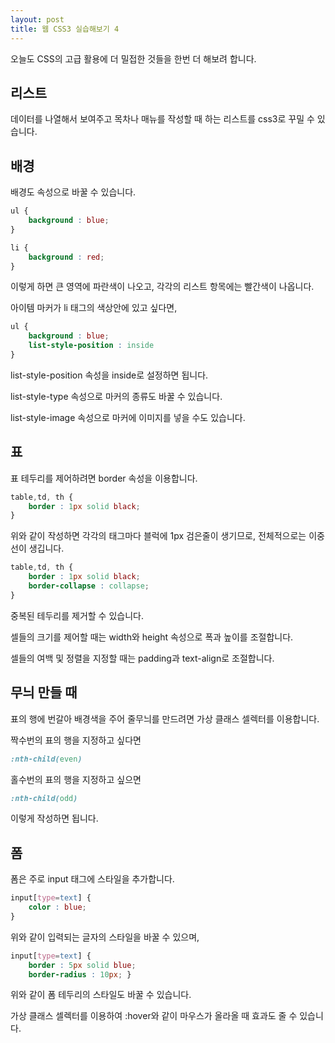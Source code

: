 ```yaml
---
layout: post
title: 웹 CSS3 실습해보기 4
---
```


오늘도 CSS의 고급 활용에 더 밀접한 것들을 한번 더 해보려 합니다.

## 리스트

데이터를 나열해서 보여주고 목차나 매뉴를 작성할 때 하는 리스트를 css3로 꾸밀 수 있습니다.

## 배경

배경도 속성으로 바꿀 수 있습니다.

```css
ul { 
    background : blue; 
}
```

```css
li { 
    background : red; 
}
```

이렇게 하면 큰 영역에 파란색이 나오고, 각각의 리스트 항목에는 빨간색이 나옵니다.

아이템 마커가 li 태그의 색상안에 있고 싶다면,

```css
ul { 
    background : blue; 
    list-style-position : inside 
}
```

list-style-position 속성을 inside로 설정하면 됩니다.

list-style-type 속성으로 마커의 종류도 바꿀 수 있습니다.

list-style-image 속성으로 마커에 이미지를 넣을 수도 있습니다.

## 표

표 테두리를 제어하려면 border 속성을 이용합니다.

```css
table,td, th { 
    border : 1px solid black; 
}
```

위와 같이 작성하면 각각의 태그마다 블럭에 1px 검은줄이 생기므로, 전체적으로는 이중선이 생깁니다.

```css
table,td, th { 
    border : 1px solid black; 
    border-collapse : collapse;
}
```

중복된 테두리를 제거할 수 있습니다.

셀들의 크기를 제어할 때는 width와 height 속성으로 폭과 높이를 조절합니다.

셀들의 여백 및 정렬을 지정할 때는 padding과 text-align로 조절합니다.

## 무늬 만들 때

표의 행에 번갈아 배경색을 주어 줄무늬를 만드려면 가상 클래스 셀렉터를 이용합니다.

짝수번의 표의 행을 지정하고 싶다면

```css
:nth-child(even) 
```

홀수번의 표의 행을 지정하고 싶으면

```css
:nth-child(odd)
```

이렇게 작성하면 됩니다.

## 폼

폼은 주로 input 태그에 스타일을 추가합니다.

```css
input[type=text] { 
    color : blue; 
}
```

위와 같이 입력되는 글자의 스타일을 바꿀 수 있으며,

```css
input[type=text] { 
    border : 5px solid blue; 
    border-radius : 10px; }
```

위와 같이 폼 테두리의 스타일도 바꿀 수 있습니다.

가상 클래스 셀렉터를 이용하여 :hover와 같이 마우스가 올라올 때 효과도 줄 수 있습니다.
